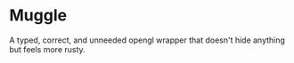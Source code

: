 # Muggle

A typed, correct, and unneeded opengl wrapper that doesn't hide anything but feels more rusty.